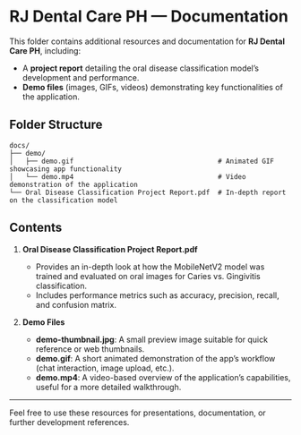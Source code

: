 # RJ Dental Care PH — Documentation

This folder contains additional resources and documentation for **RJ Dental Care PH**, including:
- A **project report** detailing the oral disease classification model’s development and performance.
- **Demo files** (images, GIFs, videos) demonstrating key functionalities of the application.

## Folder Structure

```
docs/
├── demo/                                
│   ├── demo.gif                                    # Animated GIF showcasing app functionality
│   └── demo.mp4                                    # Video demonstration of the application
└── Oral Disease Classification Project Report.pdf  # In-depth report on the classification model

```

## Contents

1. **Oral Disease Classification Project Report.pdf**  
   - Provides an in-depth look at how the MobileNetV2 model was trained and evaluated on oral images for Caries vs. Gingivitis classification.  
   - Includes performance metrics such as accuracy, precision, recall, and confusion matrix.

2. **Demo Files**  
   - **demo-thumbnail.jpg**: A small preview image suitable for quick reference or web thumbnails.  
   - **demo.gif**: A short animated demonstration of the app’s workflow (chat interaction, image upload, etc.).  
   - **demo.mp4**: A video-based overview of the application’s capabilities, useful for a more detailed walkthrough.

---

Feel free to use these resources for presentations, documentation, or further development references.
